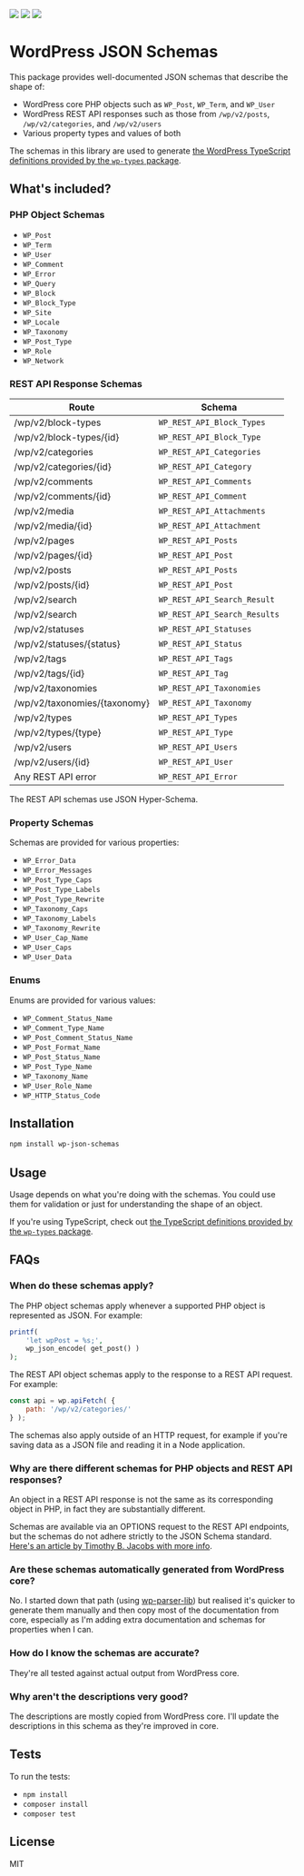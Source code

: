 [![](https://img.shields.io/badge/npm-wp--json--schemas-9966ff.svg?style=flat-square)](https://www.npmjs.com/package/wp-json-schemas)
[![](https://img.shields.io/badge/npm-wp--types-9966ff.svg?style=flat-square)](https://www.npmjs.com/package/wp-types)
[![](https://img.shields.io/github/workflow/status/johnbillion/wp-json-schemas/Test/master?style=flat-square)](https://github.com/johnbillion/wp-json-schemas/actions)

# WordPress JSON Schemas

This package provides well-documented JSON schemas that describe the shape of:

* WordPress core PHP objects such as `WP_Post`, `WP_Term`, and `WP_User`
* WordPress REST API responses such as those from `/wp/v2/posts`, `/wp/v2/categories`, and `/wp/v2/users`
* Various property types and values of both

The schemas in this library are used to generate [the WordPress TypeScript definitions provided by the `wp-types` package](https://www.npmjs.com/package/wp-types).

## What's included?

### PHP Object Schemas

* `WP_Post`
* `WP_Term`
* `WP_User`
* `WP_Comment`
* `WP_Error`
* `WP_Query`
* `WP_Block`
* `WP_Block_Type`
* `WP_Site`
* `WP_Locale`
* `WP_Taxonomy`
* `WP_Post_Type`
* `WP_Role`
* `WP_Network`

### REST API Response Schemas

Route                                | Schema
------------------------------------ | ------
/wp/v2/block-types                   | `WP_REST_API_Block_Types`
/wp/v2/block-types/{id}              | `WP_REST_API_Block_Type`
/wp/v2/categories                    | `WP_REST_API_Categories`
/wp/v2/categories/{id}               | `WP_REST_API_Category`
/wp/v2/comments                      | `WP_REST_API_Comments`
/wp/v2/comments/{id}                 | `WP_REST_API_Comment`
/wp/v2/media                         | `WP_REST_API_Attachments`
/wp/v2/media/{id}                    | `WP_REST_API_Attachment`
/wp/v2/pages                         | `WP_REST_API_Posts`
/wp/v2/pages/{id}                    | `WP_REST_API_Post`
/wp/v2/posts                         | `WP_REST_API_Posts`
/wp/v2/posts/{id}                    | `WP_REST_API_Post`
/wp/v2/search                        | `WP_REST_API_Search_Result`
/wp/v2/search                        | `WP_REST_API_Search_Results`
/wp/v2/statuses                      | `WP_REST_API_Statuses`
/wp/v2/statuses/{status}             | `WP_REST_API_Status`
/wp/v2/tags                          | `WP_REST_API_Tags`
/wp/v2/tags/{id}                     | `WP_REST_API_Tag`
/wp/v2/taxonomies                    | `WP_REST_API_Taxonomies`
/wp/v2/taxonomies/{taxonomy}         | `WP_REST_API_Taxonomy`
/wp/v2/types                         | `WP_REST_API_Types`
/wp/v2/types/{type}                  | `WP_REST_API_Type`
/wp/v2/users                         | `WP_REST_API_Users`
/wp/v2/users/{id}                    | `WP_REST_API_User`
Any REST API error                   | `WP_REST_API_Error`

The REST API schemas use JSON Hyper-Schema.

### Property Schemas

Schemas are provided for various properties:

* `WP_Error_Data`
* `WP_Error_Messages`
* `WP_Post_Type_Caps`
* `WP_Post_Type_Labels`
* `WP_Post_Type_Rewrite`
* `WP_Taxonomy_Caps`
* `WP_Taxonomy_Labels`
* `WP_Taxonomy_Rewrite`
* `WP_User_Cap_Name`
* `WP_User_Caps`
* `WP_User_Data`

### Enums

Enums are provided for various values:

* `WP_Comment_Status_Name`
* `WP_Comment_Type_Name`
* `WP_Post_Comment_Status_Name`
* `WP_Post_Format_Name`
* `WP_Post_Status_Name`
* `WP_Post_Type_Name`
* `WP_Taxonomy_Name`
* `WP_User_Role_Name`
* `WP_HTTP_Status_Code`

## Installation

```sh
npm install wp-json-schemas
```

## Usage

Usage depends on what you're doing with the schemas. You could use them for validation or just for understanding the shape of an object.

If you're using TypeScript, check out [the TypeScript definitions provided by the `wp-types` package](https://www.npmjs.com/package/wp-types).

## FAQs

### When do these schemas apply?

The PHP object schemas apply whenever a supported PHP object is represented as JSON. For example:

```php
printf(
	'let wpPost = %s;',
	wp_json_encode( get_post() )
);
```

The REST API object schemas apply to the response to a REST API request. For example:

```js
const api = wp.apiFetch( {
	path: '/wp/v2/categories/'
} );
```

The schemas also apply outside of an HTTP request, for example if you're saving data as a JSON file and reading it in a Node application.

### Why are there different schemas for PHP objects and REST API responses?

An object in a REST API response is not the same as its corresponding object in PHP, in fact they are substantially different.

Schemas are available via an OPTIONS request to the REST API endpoints, but the schemas do not adhere strictly to the JSON Schema standard. [Here's an article by Timothy B. Jacobs with more info](https://timothybjacobs.com/2017/05/17/json-schema-and-the-wp-rest-api/).

### Are these schemas automatically generated from WordPress core?

No. I started down that path (using [wp-parser-lib](https://github.com/johnbillion/wp-parser-lib)) but realised it's quicker to generate them manually and then copy most of the documentation from core, especially as I'm adding extra documentation and schemas for properties when I can.

### How do I know the schemas are accurate?

They're all tested against actual output from WordPress core.

### Why aren't the descriptions very good?

The descriptions are mostly copied from WordPress core. I'll update the descriptions in this schema as they're improved in core.

## Tests

To run the tests:

* `npm install`
* `composer install`
* `composer test`

## License

MIT
